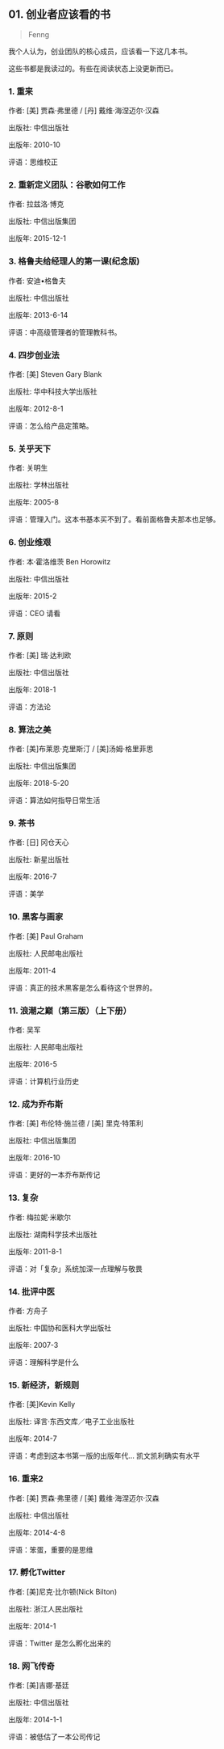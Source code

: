## 01. 创业者应该看的书
> Fenng

我个人认为，创业团队的核心成员，应该看一下这几本书。

这些书都是我读过的。有些在阅读状态上没更新而已。 

### 1. 重来

作者: [美] 贾森·弗里德 / [丹] 戴维·海涅迈尔·汉森 

出版社: 中信出版社 

出版年: 2010-10

评语：思维校正

### 2. 重新定义团队：谷歌如何工作

作者: 拉兹洛·博克 

出版社: 中信出版集团 

出版年: 2015-12-1

### 3. 格鲁夫给经理人的第一课(纪念版)

作者: 安迪•格鲁夫 

出版社: 中信出版社 

出版年: 2013-6-14

评语：中高级管理者的管理教科书。

### 4. 四步创业法

作者: [美] Steven Gary Blank 

出版社: 华中科技大学出版社 

出版年: 2012-8-1

评语：怎么给产品定策略。

### 5. 关乎天下

作者: 关明生 

出版社: 学林出版社 

出版年: 2005-8

评语：管理入门。这本书基本买不到了。看前面格鲁夫那本也足够。

### 6. 创业维艰

作者: 本·霍洛维茨 Ben Horowitz 

出版社: 中信出版社 

出版年: 2015-2

评语：CEO 请看

### 7. 原则

作者: [美] 瑞·达利欧 

出版社: 中信出版社 

出版年: 2018-1

评语：方法论
 
### 8. 算法之美

作者: [美]布莱恩·克里斯汀 / [美]汤姆·格里菲思 

出版社: 中信出版集团 

出版年: 2018-5-20

评语：算法如何指导日常生活
 
### 9. 茶书

作者: [日] 冈仓天心 

出版社: 新星出版社 

出版年: 2016-7

评语：美学
 
### 10. 黑客与画家

作者: [美] Paul Graham 

出版社: 人民邮电出版社 

出版年: 2011-4

评语：真正的技术黑客是怎么看待这个世界的。
 
### 11. 浪潮之巅（第三版）（上下册）

作者: 吴军 

出版社: 人民邮电出版社 

出版年: 2016-5

评语：计算机行业历史
 
### 12. 成为乔布斯

作者: [美] 布伦特·施兰德 / [美] 里克·特策利 

出版社: 中信出版集团 

出版年: 2016-10

评语：更好的一本乔布斯传记

### 13. 复杂

作者: 梅拉妮·米歇尔 

出版社: 湖南科学技术出版社 

出版年: 2011-8-1

评语：对「复杂」系统加深一点理解与敬畏
 
### 14. 批评中医

作者: 方舟子 

出版社: 中国协和医科大学出版社 

出版年: 2007-3

评语：理解科学是什么

### 15. 新经济，新规则

作者: [美]Kevin Kelly 

出版社: 译言·东西文库／电子工业出版社 

出版年: 2014-7

评语：考虑到这本书第一版的出版年代… 凯文凯利确实有水平

### 16. 重来2

作者: [美] 贾森·弗里德 / [美] 戴维·海涅迈尔·汉森 

出版社: 中信出版社 

出版年: 2014-4-8

评语：笨蛋，重要的是思维

### 17. 孵化Twitter

作者: [美]尼克·比尔顿(Nick Bilton) 

出版社: 浙江人民出版社 

出版年: 2014-1

评语：Twitter 是怎么孵化出来的

### 18. 网飞传奇

作者: [美]吉娜·基廷 

出版社: 中信出版社 

出版年: 2014-1-1

评语：被低估了一本公司传记


